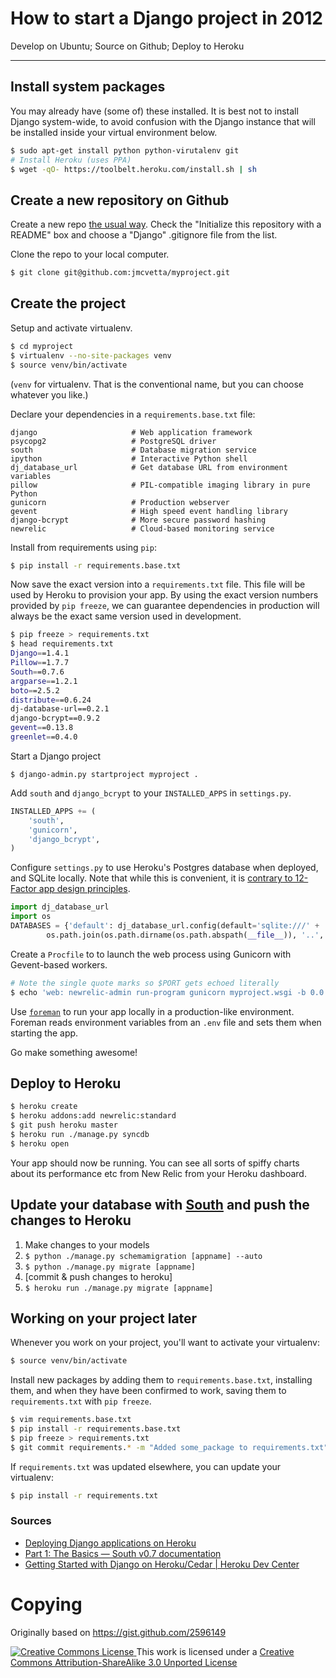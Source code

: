 # How to start a Django project in 2012
Develop on Ubuntu; Source on Github; Deploy to Heroku

-----

## Install system packages

You may already have (some of) these installed.  It is best not to install Django system-wide, to avoid confusion with the Django instance that will be installed inside your virtual environment below.

``` bash
$ sudo apt-get install python python-virutalenv git
# Install Heroku (uses PPA)
$ wget -qO- https://toolbelt.heroku.com/install.sh | sh
```

## Create a new repository on Github

Create a new repo [the usual
way](https://help.github.com/articles/creating-a-new-repository).  Check the
"Initialize this repository with a README" box and choose a "Django" .gitignore
file from the list.

Clone the repo to your local computer.

``` bash
$ git clone git@github.com:jmcvetta/myproject.git
```

## Create the project 

Setup and activate virtualenv.

``` bash
$ cd myproject
$ virtualenv --no-site-packages venv
$ source venv/bin/activate
```

(`venv` for virtualenv. That is the conventional name, but you can choose whatever you like.)

Declare your dependencies in a `requirements.base.txt` file:

```
django                     # Web application framework
psycopg2                   # PostgreSQL driver
south                      # Database migration service
ipython                    # Interactive Python shell
dj_database_url            # Get database URL from environment variables
pillow                     # PIL-compatible imaging library in pure Python
gunicorn                   # Production webserver
gevent                     # High speed event handling library
django-bcrypt              # More secure password hashing
newrelic                   # Cloud-based monitoring service
```

Install from requirements using `pip`:

``` bash
$ pip install -r requirements.base.txt
```

Now save the exact version into a `requirements.txt` file.  This file will be
used by Heroku to provision your app.  By using the exact version numbers
provided by `pip freeze`, we can guarantee dependencies in production will always be
the exact same version used in development.

``` bash
$ pip freeze > requirements.txt
$ head requirements.txt
Django==1.4.1
Pillow==1.7.7
South==0.7.6
argparse==1.2.1
boto==2.5.2
distribute==0.6.24
dj-database-url==0.2.1
django-bcrypt==0.9.2
gevent==0.13.8
greenlet==0.4.0
```

Start a Django project

```
$ django-admin.py startproject myproject .
```


Add `south` and `django_bcrypt` to your `INSTALLED_APPS` in `settings.py`.

``` python
INSTALLED_APPS += (
    'south',
    'gunicorn',
    'django_bcrypt',
)
```

Configure `settings.py` to use Heroku's Postgres database when deployed, and
SQLite locally.  Note that while this is convenient, it is [contrary to
12-Factor app design principles](http://www.12factor.net/dev-prod-parity).

``` python
import dj_database_url
import os
DATABASES = {'default': dj_database_url.config(default='sqlite:///' +
        os.path.join(os.path.dirname(os.path.abspath(__file__)), '..', 'db.sqlite') )}
```


Create a `Procfile` to to launch the web process using Gunicorn with Gevent-based workers.

``` bash
# Note the single quote marks so $PORT gets echoed literally
$ echo 'web: newrelic-admin run-program gunicorn myproject.wsgi -b 0.0.0.0:$PORT -k gevent ' > Procfile
```

Use [`foreman`](https://devcenter.heroku.com/articles/config-vars#local-setup)
to run your app locally in a production-like environment.  Foreman reads
environment variables from an `.env` file and sets them when starting the app.


Go make something awesome!


## Deploy to Heroku

``` bash
$ heroku create
$ heroku addons:add newrelic:standard
$ git push heroku master
$ heroku run ./manage.py syncdb
$ heroku open
```

Your app should now be running.  You can see all sorts of spiffy charts about
its performance etc from New Relic from your Heroku dashboard.

## Update your database with [South][south] and push the changes to Heroku

1. Make changes to your models
2. `$ python ./manage.py schemamigration [appname] --auto`
3. `$ python ./manage.py migrate [appname]`
4. [commit & push changes to heroku]
5. `$ heroku run ./manage.py migrate [appname]`

## Working on your project later

Whenever you work on your project, you'll want to activate your virtualenv:

``` bash
$ source venv/bin/activate
```

Install new packages by adding them to `requirements.base.txt`, installing them, and when they have been 
confirmed to work, saving them to `requirements.txt` with `pip freeze`.

``` bash
$ vim requirements.base.txt
$ pip install -r requirements.base.txt
$ pip freeze > requirements.txt
$ git commit requirements.* -m "Added some_package to requirements.txt"
```

If `requirements.txt` was updated elsewhere, you can update your virtualenv:

``` bash
$ pip install -r requirements.txt
```

### Sources

- [Deploying Django applications on
  Heroku](http://offbytwo.com/2012/01/18/deploying-django-to-heroku.html)
- [Part 1: The Basics &mdash; South v0.7
  documentation](http://south.aeracode.org/docs/tutorial/part1.html)
- [Getting Started with Django on Heroku/Cedar | Heroku Dev
  Center](https://devcenter.heroku.com/articles/django)

[south]: http://south.aeracode.org/


# Copying

Originally based on https://gist.github.com/2596149

[ ![Creative Commons License](http://i.creativecommons.org/l/by-sa/3.0/88x31.png) ](http://creativecommons.org/licenses/by-sa/3.0/deed.en_US)
This work is licensed under a [Creative Commons Attribution-ShareAlike 3.0 
Unported License](http://creativecommons.org/licenses/by-sa/3.0/deed.en_US)
